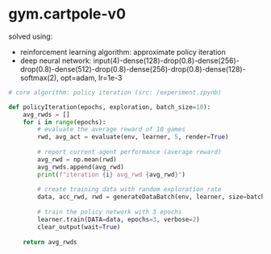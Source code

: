 # gym.cartpole-v0
solved using:
* reinforcement learning algorithm: approximate policy iteration
* deep neural network: input(4)-dense(128)-drop(0.8)-dense(256)-drop(0.8)-dense(512)-drop(0.8)-dense(256)-drop(0.8)-dense(128)-softmax(2), opt=adam, lr=1e-3

```python
# core algorithm: policy iteration (src: /experiment.ipynb)

def policyIteration(epochs, exploration, batch_size=10):
    avg_rwds = []
    for i in range(epochs):
        # evaluate the average reward of 10 games
        rwd, avg_act = evaluate(env, learner, 5, render=True)
        
        # report current agent performance (average reward)
        avg_rwd = np.mean(rwd)
        avg_rwds.append(avg_rwd)
        print(f"iteration {i} avg_rwd {avg_rwd}")
        
        # create training data with random exploration rate
        data, acc_rwd, rwd = generateDataBatch(env, learner, size=batch_size, exploration=exploration, criteria=avg_rwd)
        
        # train the policy network with 3 epochs
        learner.train(DATA=data, epochs=3, verbose=2)
        clear_output(wait=True)
        
    return avg_rwds
```

